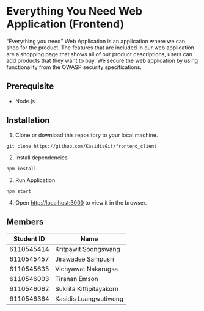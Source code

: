 
# Everything You Need Web Application (Frontend)

“Everything you need” Web Application is an application where we can shop for the product. The features that are included in our web application are a shopping page that shows all of our product descriptions, users can add products that they want to buy. We secure the web application by using functionality from the OWASP security specifications.

## Prerequisite
- Node.js
## Installation

1. Clone or download this repository to your local machine.
```
git clone https://github.com/KasidisGit/frontend_client
```
2. Install dependencies
```
npm install
```
3. Run Application
```
npm start
```
4. Open [http://localhost:3000](http://localhost:3000) to view it in the browser.

## Members
| Student ID | Name |
|-|-|
| 6110545414 | Kritpawit Soongswang |
| 6110545457 | Jirawadee Sampusri |
| 6110545635 | Vichyawat Nakarugsa |
| 6110546003 | Tiranan Emson |
| 6110546062 | Sukrita Kittipitayakorn |
| 6110546364 | Kasidis Luangwutiwong |
